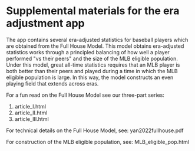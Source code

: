 
# Supplemental materials for the era adjustment app

The app contains several era-adjusted statistics for baseball players which are obtained from the Full House Model. This model obtains era-adjusted statistics works through a principled balancing of how well a player performed "vs their peers" and the size of the MLB eligible population. Under this model, great all-time statistics requires that an MLB player is both better than their peers and played during a time in which the MLB eligible population is large. In this way, the model constructs an even playing field that extends across eras.

For a fun read on the Full House Model see our three-part series:

  1. article_I.html
  2. article_II.html
  3. article_III.html

For technical details on the Full House Model, see:  yan2022fullhouse.pdf

For construction of the MLB eligible population, see: MLB_eligible_pop.html




